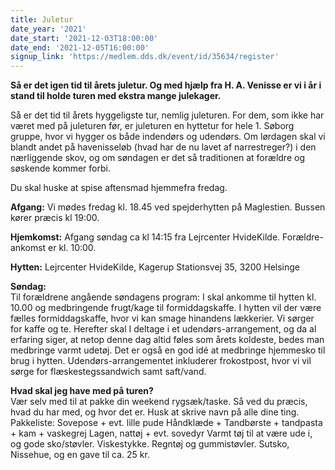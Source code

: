 ```yaml
---
title: Juletur
date_year: '2021'
date_start: '2021-12-03T18:00:00'
date_end: '2021-12-05T16:00:00'
signup_link: 'https://medlem.dds.dk/event/id/35634/register'
---
```


**Så er det igen tid til årets juletur. Og med hjælp fra H. A. Venisse er vi i år i stand til holde turen med ekstra mange julekager.**

Så er det tid til årets hyggeligste tur, nemlig juleturen. For dem, som ikke har været med på juleturen før, er juleturen en hyttetur for hele 1. Søborg gruppe, hvor vi hygger os både indendørs og udendørs. Om lørdagen skal vi blandt andet på havenisseløb (hvad har de nu lavet af narrestreger?) i den nærliggende skov, og om søndagen er det så traditionen at forældre og søskende kommer forbi.  

Du skal huske at spise aftensmad hjemmefra fredag.

**Afgang:** Vi mødes fredag kl. 18.45 ved spejderhytten på Maglestien. Bussen kører præcis kl 19:00.

**Hjemkomst:** Afgang søndag ca kl 14:15 fra Lejrcenter HvideKilde. Forældre-ankomst er kl. 10:00. 

**Hytten:** Lejrcenter HvideKilde, Kagerup Stationsvej 35, 3200 Helsinge

**Søndag:**  
Til forældrene angående søndagens program: I skal ankomme til hytten kl. 10.00 og medbringende frugt/kage til formiddagskaffe. I hytten vil der være fælles formiddagskaffe, hvor vi kan smage hinandens lækkerier. Vi sørger for kaffe og te. Herefter skal I deltage i et udendørs-arrangement, og da al erfaring siger, at netop denne dag altid føles som årets koldeste, bedes man medbringe varmt udetøj. Det er også en god idé at medbringe hjemmesko til brug i hytten. Udendørs-arrangementet inkluderer frokostpost, hvor vi vil sørge for flæskestegssandwich samt saft/vand.

**Hvad skal jeg have med på turen?**  
Vær selv med til at pakke din weekend rygsæk/taske. Så ved du præcis, hvad du har med, og hvor det er. Husk at skrive navn på alle dine ting. 
Pakkeliste: Sovepose + evt. lille pude Håndklæde + Tandbørste + tandpasta + kam + vaskegrej Lagen, nattøj + evt. sovedyr  Varmt tøj til at være ude i, og gode sko/støvler. Viskestykke. Regntøj og gummistøvler. Sutsko, Nissehue, og en gave til ca. 25 kr.
